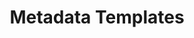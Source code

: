 --- 
layout: page 
title: Metadata Templates 
has_children: true 
nav_order: 2 
permalink: docs/Metadata_Templates.html 
---